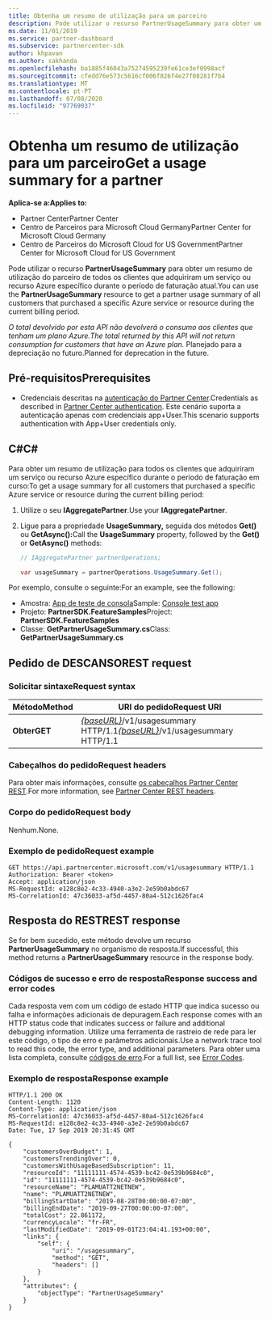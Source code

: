 ```yaml
---
title: Obtenha um resumo de utilização para um parceiro
description: Pode utilizar o recurso PartnerUsageSummary para obter um resumo de utilização do parceiro de todos os clientes que adquiriram um serviço ou recurso Azure específico durante o período de faturação atual.
ms.date: 11/01/2019
ms.service: partner-dashboard
ms.subservice: partnercenter-sdk
author: khpavan
ms.author: sakhanda
ms.openlocfilehash: ba1885f46043a75274595239fe61ce3ef0998acf
ms.sourcegitcommit: cfedd76e573c5616cf006f826f4e27f08281f7b4
ms.translationtype: MT
ms.contentlocale: pt-PT
ms.lasthandoff: 07/08/2020
ms.locfileid: "97769037"
---
```

# <a name="get-a-usage-summary-for-a-partner"></a><span data-ttu-id="f65de-103">Obtenha um resumo de utilização para um parceiro</span><span class="sxs-lookup"><span data-stu-id="f65de-103">Get a usage summary for a partner</span></span>

<span data-ttu-id="f65de-104">**Aplica-se a:**</span><span class="sxs-lookup"><span data-stu-id="f65de-104">**Applies to:**</span></span>

- <span data-ttu-id="f65de-105">Partner Center</span><span class="sxs-lookup"><span data-stu-id="f65de-105">Partner Center</span></span>
- <span data-ttu-id="f65de-106">Centro de Parceiros para Microsoft Cloud Germany</span><span class="sxs-lookup"><span data-stu-id="f65de-106">Partner Center for Microsoft Cloud Germany</span></span>
- <span data-ttu-id="f65de-107">Centro de Parceiros do Microsoft Cloud for US Government</span><span class="sxs-lookup"><span data-stu-id="f65de-107">Partner Center for Microsoft Cloud for US Government</span></span>

<span data-ttu-id="f65de-108">Pode utilizar o recurso **PartnerUsageSummary** para obter um resumo de utilização do parceiro de todos os clientes que adquiriram um serviço ou recurso Azure específico durante o período de faturação atual.</span><span class="sxs-lookup"><span data-stu-id="f65de-108">You can use the **PartnerUsageSummary** resource to get a partner usage summary of all customers that purchased a specific Azure service or resource during the current billing period.</span></span>

<span data-ttu-id="f65de-109">*O total devolvido por esta API não devolverá o consumo aos clientes que tenham um plano Azure.*</span><span class="sxs-lookup"><span data-stu-id="f65de-109">*The total returned by this API will not return consumption for customers that have an Azure plan.*</span></span> <span data-ttu-id="f65de-110">Planejado para a depreciação no futuro.</span><span class="sxs-lookup"><span data-stu-id="f65de-110">Planned for deprecation in the future.</span></span>

## <a name="prerequisites"></a><span data-ttu-id="f65de-111">Pré-requisitos</span><span class="sxs-lookup"><span data-stu-id="f65de-111">Prerequisites</span></span>

- <span data-ttu-id="f65de-112">Credenciais descritas na [autenticação do Partner Center](partner-center-authentication.md).</span><span class="sxs-lookup"><span data-stu-id="f65de-112">Credentials as described in [Partner Center authentication](partner-center-authentication.md).</span></span> <span data-ttu-id="f65de-113">Este cenário suporta a autenticação apenas com credenciais app+User.</span><span class="sxs-lookup"><span data-stu-id="f65de-113">This scenario supports authentication with App+User credentials only.</span></span>

## <a name="c"></a><span data-ttu-id="f65de-114">C\#</span><span class="sxs-lookup"><span data-stu-id="f65de-114">C\#</span></span>

<span data-ttu-id="f65de-115">Para obter um resumo de utilização para todos os clientes que adquiriram um serviço ou recurso Azure específico durante o período de faturação em curso:</span><span class="sxs-lookup"><span data-stu-id="f65de-115">To get a usage summary for all customers that purchased a specific Azure service or resource during the current billing period:</span></span>

1. <span data-ttu-id="f65de-116">Utilize o seu **IAggregatePartner**.</span><span class="sxs-lookup"><span data-stu-id="f65de-116">Use your **IAggregatePartner**.</span></span>

2. <span data-ttu-id="f65de-117">Ligue para a propriedade **UsageSummary,** seguida dos métodos **Get()** ou **GetAsync():**</span><span class="sxs-lookup"><span data-stu-id="f65de-117">Call the **UsageSummary** property, followed by the **Get()** or **GetAsync()** methods:</span></span>

    ``` csharp
    // IAggregatePartner partnerOperations;

    var usageSummary = partnerOperations.UsageSummary.Get();
    ```

<span data-ttu-id="f65de-118">Por exemplo, consulte o seguinte:</span><span class="sxs-lookup"><span data-stu-id="f65de-118">For an example, see the following:</span></span>

- <span data-ttu-id="f65de-119">Amostra: [App de teste de consola](console-test-app.md)</span><span class="sxs-lookup"><span data-stu-id="f65de-119">Sample: [Console test app](console-test-app.md)</span></span>
- <span data-ttu-id="f65de-120">Projeto: **PartnerSDK.FeatureSamples**</span><span class="sxs-lookup"><span data-stu-id="f65de-120">Project: **PartnerSDK.FeatureSamples**</span></span>
- <span data-ttu-id="f65de-121">Classe: **GetPartnerUsageSummary.cs**</span><span class="sxs-lookup"><span data-stu-id="f65de-121">Class: **GetPartnerUsageSummary.cs**</span></span>

## <a name="rest-request"></a><span data-ttu-id="f65de-122">Pedido de DESCANSO</span><span class="sxs-lookup"><span data-stu-id="f65de-122">REST request</span></span>

### <a name="request-syntax"></a><span data-ttu-id="f65de-123">Solicitar sintaxe</span><span class="sxs-lookup"><span data-stu-id="f65de-123">Request syntax</span></span>

| <span data-ttu-id="f65de-124">Método</span><span class="sxs-lookup"><span data-stu-id="f65de-124">Method</span></span>  | <span data-ttu-id="f65de-125">URI do pedido</span><span class="sxs-lookup"><span data-stu-id="f65de-125">Request URI</span></span>                                                         |
|---------|---------------------------------------------------------------------|
| <span data-ttu-id="f65de-126">**Obter**</span><span class="sxs-lookup"><span data-stu-id="f65de-126">**GET**</span></span> | <span data-ttu-id="f65de-127">[*{baseURL}*](partner-center-rest-urls.md)/v1/usagesummary HTTP/1.1</span><span class="sxs-lookup"><span data-stu-id="f65de-127">[*{baseURL}*](partner-center-rest-urls.md)/v1/usagesummary HTTP/1.1</span></span> |

### <a name="request-headers"></a><span data-ttu-id="f65de-128">Cabeçalhos do pedido</span><span class="sxs-lookup"><span data-stu-id="f65de-128">Request headers</span></span>

<span data-ttu-id="f65de-129">Para obter mais informações, consulte [os cabeçalhos Partner Center REST](headers.md).</span><span class="sxs-lookup"><span data-stu-id="f65de-129">For more information, see [Partner Center REST headers](headers.md).</span></span>

### <a name="request-body"></a><span data-ttu-id="f65de-130">Corpo do pedido</span><span class="sxs-lookup"><span data-stu-id="f65de-130">Request body</span></span>

<span data-ttu-id="f65de-131">Nenhum.</span><span class="sxs-lookup"><span data-stu-id="f65de-131">None.</span></span>

### <a name="request-example"></a><span data-ttu-id="f65de-132">Exemplo de pedido</span><span class="sxs-lookup"><span data-stu-id="f65de-132">Request example</span></span>

```http
GET https://api.partnercenter.microsoft.com/v1/usagesummary HTTP/1.1
Authorization: Bearer <token>
Accept: application/json
MS-RequestId: e128c8e2-4c33-4940-a3e2-2e59b0abdc67
MS-CorrelationId: 47c36033-af5d-4457-80a4-512c1626fac4
```

## <a name="rest-response"></a><span data-ttu-id="f65de-133">Resposta do REST</span><span class="sxs-lookup"><span data-stu-id="f65de-133">REST response</span></span>

<span data-ttu-id="f65de-134">Se for bem sucedido, este método devolve um recurso **PartnerUsageSummary** no organismo de resposta.</span><span class="sxs-lookup"><span data-stu-id="f65de-134">If successful, this method returns a **PartnerUsageSummary** resource in the response body.</span></span>

### <a name="response-success-and-error-codes"></a><span data-ttu-id="f65de-135">Códigos de sucesso e erro de resposta</span><span class="sxs-lookup"><span data-stu-id="f65de-135">Response success and error codes</span></span>

<span data-ttu-id="f65de-136">Cada resposta vem com um código de estado HTTP que indica sucesso ou falha e informações adicionais de depuragem.</span><span class="sxs-lookup"><span data-stu-id="f65de-136">Each response comes with an HTTP status code that indicates success or failure and additional debugging information.</span></span> <span data-ttu-id="f65de-137">Utilize uma ferramenta de rastreio de rede para ler este código, o tipo de erro e parâmetros adicionais.</span><span class="sxs-lookup"><span data-stu-id="f65de-137">Use a network trace tool to read this code, the error type, and additional parameters.</span></span> <span data-ttu-id="f65de-138">Para obter uma lista completa, consulte [códigos de erro](error-codes.md).</span><span class="sxs-lookup"><span data-stu-id="f65de-138">For a full list, see [Error Codes](error-codes.md).</span></span>

### <a name="response-example"></a><span data-ttu-id="f65de-139">Exemplo de resposta</span><span class="sxs-lookup"><span data-stu-id="f65de-139">Response example</span></span>

```http
HTTP/1.1 200 OK
Content-Length: 1120
Content-Type: application/json
MS-CorrelationId: 47c36033-af5d-4457-80a4-512c1626fac4
MS-RequestId: e128c8e2-4c33-4940-a3e2-2e59b0abdc67
Date: Tue, 17 Sep 2019 20:31:45 GMT

{
    "customersOverBudget": 1,
    "customersTrendingOver": 0,
    "customersWithUsageBasedSubscription": 11,
    "resourceId": "11111111-4574-4539-bc42-0e539b9684c0",
    "id": "11111111-4574-4539-bc42-0e539b9684c0",
    "resourceName": "PLAMUATT2NETNEW",
    "name": "PLAMUATT2NETNEW",
    "billingStartDate": "2019-08-28T00:00:00-07:00",
    "billingEndDate": "2019-09-27T00:00:00-07:00",
    "totalCost": 22.861172,
    "currencyLocale": "fr-FR",
    "lastModifiedDate": "2019-09-01T23:04:41.193+00:00",
    "links": {
        "self": {
            "uri": "/usagesummary",
            "method": "GET",
            "headers": []
        }
    },
    "attributes": {
        "objectType": "PartnerUsageSummary"
    }
}
```
